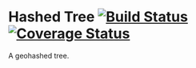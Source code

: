 # Hashed Tree <a href="https://travis-ci.org/gnzlbg/htree" target="_blank">![Build Status][badge.Travis]</a> <a href="https://coveralls.io/r/gnzlbg/htree" target="_blank">![Coverage Status][badge.Coveralls]</a>

A geohashed tree.

<!-- Links -->
[badge.Travis]: https://travis-ci.org/gnzlbg/htree.svg?branch=master
[badge.Coveralls]: https://coveralls.io/repos/gnzlbg/htree/badge.svg

